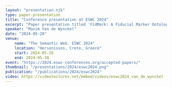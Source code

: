 ```yaml
---
layout: "presentation.njk"
type: paper-presentation
title: "Conference presentation at ESWC 2024"
excerpt: "Paper presentation titled 'FidMark: A Fiducial Marker Ontology for Semantically Describing Visual Markers'"
speaker: "Maxim Van de Wynckel"
date: "2024-05-28"
venue:
    name: "The Semantic Web. ESWC 2024"
    location: "Hersonissos, Crete, Greece"
    start: 2024-05-26
    end: 2024-05-30
event: "https://2024.eswc-conferences.org/accepted-papers/"
thumbnail: "/presentations/2024/eswc2024.png"
publication: "/publications/2024/eswc2024"
video: https://videolectures.net/embed/videos/eswc2024_van_de_wynckel
---
```

